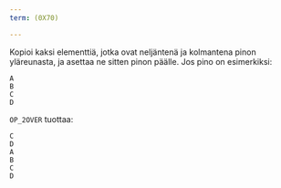```yaml
---
term: (0X70)

---
```

Kopioi kaksi elementtiä, jotka ovat neljäntenä ja kolmantena pinon yläreunasta, ja asettaa ne sitten pinon päälle. Jos pino on esimerkiksi:

```text
A
B
C
D
```

`OP_2OVER` tuottaa:

```text
C
D
A
B
C
D
```